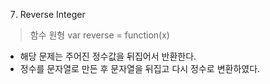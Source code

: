 7. Reverse Integer

> 함수 원형
var reverse = function(x)

- 해당 문제는 주어진 정수값을 뒤집어서 반환한다.
- 정수를 문자열로 만든 후 문자열을 뒤집고 다시 정수로 변환하였다.